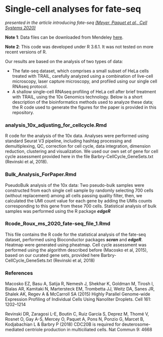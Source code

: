 # Single-cell analyses for fate-seq
*presented in the article introducing fate-seq [(Meyer, Paquet et al., Cell Systems 2020)](https://www.cell.com/cell-systems/fulltext/S2405-4712(20)30330-6)*

**Note 1**: Data files can be downloaded from Mendeley [here](https://data.mendeley.com/datasets/m289yp5skd/1).

**Note 2**: This code was developed under R 3.6.1. It was not tested on more recent versions of R.

Our results are based on the analysis of two types of data:
* The fate-seq dataset, which comprises a small subset of HeLa cells treated with TRAIL, carefully analyzed using a combination of live-cell microscopy, laser capture microscopy, and profiled using our single cell RNAseq protocol.
* A shallow single-cell RNAseq profiling of HeLa cell after brief treatment with TRAIL, using the 10x Genomics technology.
Below is a short description of the bioinformatics methods used to analyze these data; the R code used to generate the figures for the paper is provided in this repository.

### analysis_10x_adjusting_for_cellcycle.Rmd
R code for the analysis of the 10x data. Analyses were performed using standard Seurat V3 pipeline, including hashtag processing and demultiplexing, QC, correction for cell cycle, data integration, dimension reduction, clustering and visualization. We used our own set of gene for cell cycle assessment provided here in the file Barbry-CellCycle_GeneSets.txt (Revinski et al, 2018).


### Bulk_Analysis_ForPaper.Rmd
PseudoBulk analysis of the 10x data: Two pseudo-bulk samples were constructed from each single cell sample by randomly selecting 700 cells (without replacement) among all cells passing quality filter, then, we calculated the UMI count value for each gene by adding the UMIs counts corresponding to this gene from these 700 cells. Statistical analysis of bulk samples was performed using the R package _**edgeR**_

### Rcode_Roux_ms_2020_fate-seq_file_1.Rmd
This file contains the R code for the statistical analysis of the fate-seq dataset, performed using Bioconductor packages _**scran**_ and _**edgeR**_. Heatmap were generated using pheatmap. Cell cycle assessment was performed using the algorithm described before (Macosko et al, 2015), based on our curated gene sets, provided here Barbry-CellCycle_GeneSets.txt (Revinski et al, 2018)

### References

Macosko EZ, Basu A, Satija R, Nemesh J, Shekhar K, Goldman M, Tirosh I, Bialas AR, Kamitaki N, Martersteck EM, Trombetta JJ, Weitz DA, Sanes JR, Shalek AK, Regev A & McCarroll SA (2015) Highly Parallel Genome-wide Expression Profiling of Individual Cells Using Nanoliter Droplets. Cell 161: 1202–1214

Revinski DR, Zaragosi L-E, Boutin C, Ruiz García S, Deprez M, Thomé V, Rosnet O, Gay A-S, Mercey O, Paquet A, Pons N, Ponzio G, Marcet B, Kodjabachian L & Barbry P (2018) CDC20B is required for deuterosome-mediated centriole production in multiciliated cells. Nat Commun 9: 4668

